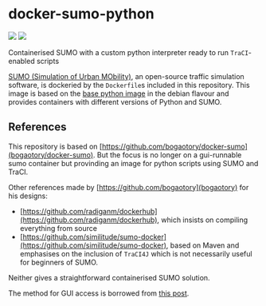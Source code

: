 # docker-sumo-python

[![](https://images.microbadger.com/badges/version/dbuse/sumo-python.svg)](https://microbadger.com/images/dbuse/sumo-python)
[![](https://images.microbadger.com/badges/image/dbuse/sumo-python.svg)](https://microbadger.com/images/dbuse/sumo-python)

Containerised SUMO with a custom python interpreter ready to run `TraCI`-enabled scripts

[SUMO (Simulation of Urban MObility)](http://sumo.dlr.de/wiki/Simulation_of_Urban_MObility_-_Wiki), an open-source traffic simulation software, is dockeried by the `Dockerfile`s included in this repository.
This image is based on the [base python image]() in the debian flavour and provides containers with different versions of Python and SUMO.

## References

This repository is based on [https://github.com/bogaotory/docker-sumo](bogaotory/docker-sumo).
But the focus is no longer on a gui-runnable sumo container but provinding an image for python scripts using SUMO and TraCI.

Other references made by [https://github.com/bogaotory](bogaotory) for his designs:

- [https://github.com/radiganm/dockerhub](https://github.com/radiganm/dockerhub), which insists on compiling everything from source
- [https://github.com/similitude/sumo-docker](https://github.com/similitude/sumo-docker), based on Maven and emphasises on the inclusion of `TraCI4J` which is not necessarily useful for beginners of SUMO.

Neither gives a straightforward containerised SUMO solution.

The method for GUI access is borrowed from [this post](http://wiki.ros.org/docker/Tutorials/GUI).
